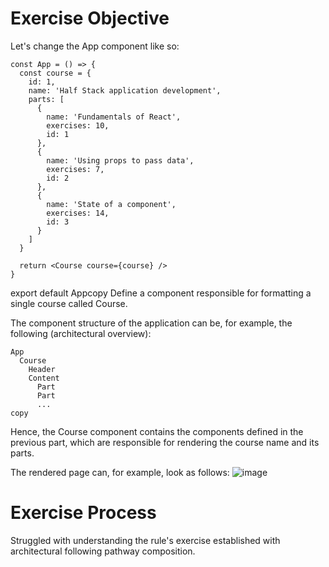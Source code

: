 # Exercise Objective

Let's change the App component like so:

```
const App = () => {
  const course = {
    id: 1,
    name: 'Half Stack application development',
    parts: [
      {
        name: 'Fundamentals of React',
        exercises: 10,
        id: 1
      },
      {
        name: 'Using props to pass data',
        exercises: 7,
        id: 2
      },
      {
        name: 'State of a component',
        exercises: 14,
        id: 3
      }
    ]
  }

  return <Course course={course} />
}
```

export default Appcopy
Define a component responsible for formatting a single course called Course.

The component structure of the application can be, for example, the following (architectural overview):
```
App
  Course
    Header
    Content
      Part
      Part
      ...
copy
```

Hence, the Course component contains the components defined in the previous part, which are responsible for rendering the course name and its parts.

The rendered page can, for example, look as follows:
![image](https://github.com/devstackweb3/osa2/assets/118926098/cc590d5e-6a88-4102-855c-f9e0b810f6ac)

# Exercise Process
Struggled with understanding the rule's exercise established with architectural following pathway composition. 
